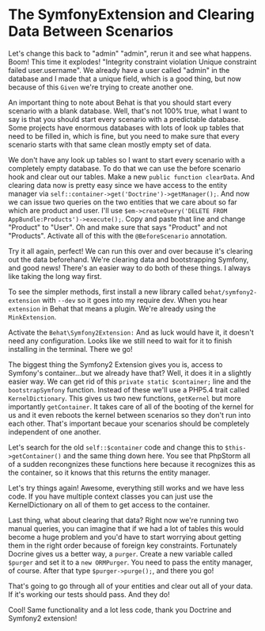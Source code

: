 # The SymfonyExtension and Clearing Data Between Scenarios

Let's change this back to "admin" "admin", rerun it and see what happens. Boom! This time
it explodes! "Integrity constraint violation Unique constraint failed user.username". We
already have a user called "admin" in the database and I made that a unique field, which
is a good thing, but now because of this `Given` we're trying to create another one.

An important thing to note about Behat is that you should start every scenario with a blank
database. Well, that's not 100% true, what I want to say is that you should start every scenario
with a predictable database. Some projects have enormous databases with lots of look up tables
that need to be filled in, which is fine, but you need to make sure that every scenario starts with
that same clean mostly empty set of data.

 We don't have any look up tables so I want to start every scenario with a completely empty database.
 To do that we can use the before scenario hook and clear out our tables. Make a new `public function clearData`.
 And clearing data now is pretty easy since we have access to the entity manager via 
 `self::container->get('Doctrine')->getManager();`. And now we can issue two queries on the two entities that
 we care about so far which are product and user. I'll use `$em->createQuery('DELETE FROM AppBundle:Products')->execute();`.
 Copy and paste that line and change "Product" to "User". Oh and make sure that says "Product" and
 not "Products". Activate all of this with the `@BeforeScenario` annotation. 
 
 Try it all again, perfect! We can run this over and over because it's clearing out the data
 beforehand. We're clearing data and bootstrapping Symfony, and good news! There's an easier
 way to do both of these things. I always like taking the long way first.
 
 To see the simpler methods, first install a new library called `behat/symfony2-extension` with `--dev`
 so it goes into my require dev. When you hear `extension` in Behat that means a plugin. We're already
 using the `MinkExtension`. 
 
 Activate the `Behat\Symfony2Extension:` And as luck would have it, it doesn't need any configuration.
 Looks like we still need to wait for it to finish installing in the terminal. There we go! 
 
 The biggest thing the Symfony2 Extension gives you is, access to Symfony's container...but we already have that?
 Well, it does it in a slightly easier way. We can get rid of this `private static $container;` line 
 and the `bootstrapSymfony` function. Instead of these we'll use a PHP5.4 trait called `KernelDictionary`.
 This gives us two new functions, `getKernel` but more importantly `getContainer`. It takes care of all of
 the booting of the kernel for us and it even reboots the kernel between scenarios so they don't run into 
 each other. That's important becaue your scenarios should be completely independent of one another.
 
 Let's search for the old `self::$container` code and change this to `$this->getContainer()` and the same
 thing down here. You see that PhpStorm all of a sudden recongnizes these functions here because it
 recognizes this as the container, so it knows that this returns the entity manager. 
 
 Let's try things again! Awesome, everything still works and we have less code. If you have multiple context
 classes you can just use the KernelDictionary on all of them to get access to the container. 
 
 Last thing, what about clearing that data? Right now we're running two manual queries, you can imagine
 that if we had a lot of tables this would become a huge problem and you'd have to start worrying about
 getting them in the right order because of foreign key constraints. Fortunately Docrine gives us a better
 way, a `purger`. Create a new variable called `$purger` and set it to a `new ORMPurger`. You need to
 pass the entity manager, of course. After that type `$purger->purge();`, and there you go!
 
 That's going to go through all of your entities and clear out all of your data. If it's working our tests
 should pass. And they do! 
 
 Cool! Same functionality and a lot less code, thank you Doctrine and Symfony2 extension!
 
